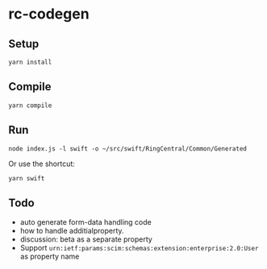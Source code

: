 # rc-codegen


## Setup

```
yarn install
```


## Compile

```
yarn compile
```


## Run

```
node index.js -l swift -o ~/src/swift/RingCentral/Common/Generated
```

Or use the shortcut:

```
yarn swift
```


## Todo

- auto generate form-data handling code
- how to handle additialproperty.
- discussion: beta as a separate property
- Support `urn:ietf:params:scim:schemas:extension:enterprise:2.0:User` as property name
